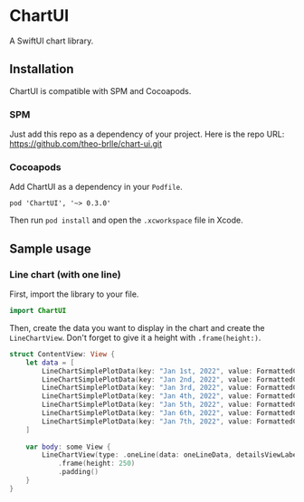 # ChartUI

A SwiftUI chart library.

## Installation

ChartUI is compatible with SPM and Cocoapods.

### SPM

Just add this repo as a dependency of your project. Here is the repo URL: https://github.com/theo-brlle/chart-ui.git

### Cocoapods

Add ChartUI as a dependency in your `Podfile`.

```
pod 'ChartUI', '~> 0.3.0'
```

Then run `pod install` and open the `.xcworkspace` file in Xcode.

## Sample usage 

### Line chart (with one line)

First, import the library to your file.

```swift
import ChartUI
```

Then, create the data you want to display in the chart and create the `LineChartView`.
Don't forget to give it a height with `.frame(height:)`. 

```swift
struct ContentView: View {
    let data = [
        LineChartSimplePlotData(key: "Jan 1st, 2022", value: FormattedChartValue(value: CGFloat(990), formatted: "990 €")),
        LineChartSimplePlotData(key: "Jan 2nd, 2022", value: FormattedChartValue(value: CGFloat(1300), formatted: "1 300 €")),
        LineChartSimplePlotData(key: "Jan 3rd, 2022", value: FormattedChartValue(value: CGFloat(1200), formatted: "1 200 €")),
        LineChartSimplePlotData(key: "Jan 4th, 2022", value: FormattedChartValue(value: CGFloat(600), formatted: "600 €")),
        LineChartSimplePlotData(key: "Jan 5th, 2022", value: FormattedChartValue(value: CGFloat(500), formatted: "500 €")),
        LineChartSimplePlotData(key: "Jan 6th, 2022", value: FormattedChartValue(value: CGFloat(600), formatted: "600 €")),
        LineChartSimplePlotData(key: "Jan 7th, 2022", value: FormattedChartValue(value: CGFloat(1100), formatted: "1 100 €"))
    ]
    
    var body: some View {
        LineChartView(type: .oneLine(data: oneLineData, detailsViewLabel: "PRICE"))
            .frame(height: 250)
            .padding()
    }
}
``` 
